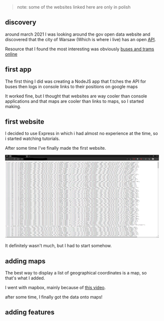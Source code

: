 >note: some of the websites linked here are only in polish

## discovery

around march 2021 I was looking around the gov open data website and discovered that the city of Warsaw (Which is where i live) has an open [API](http://api.um.warszawa.pl/).

Resource that I found the most interesting was obviously [buses and trams online](https://api.um.warszawa.pl/files/9fae6f84-4c81-476e-8450-6755c8451ccf.pdf)

## first app

The first thing I did was creating a NodeJS app that f.tches the API for buses then logs in console links to their positions on google maps 

It worked fine, but I thought that websites are way cooler than console applications and that maps are cooler than links to maps, so I started making.

## first website

I decided to use Express in which i had almost no experience at the time,
so i started watching tutorials.

After some time I've finally made the first website.

![first website](/images/ztmgeo-1.png)

It definitely wasn't much, but I had to start somehow.

## adding maps

The best way to display a list of geographical coordinates is a map, so that's what I added.

I went with mapbox, mainly because of [this video](https://youtu.be/OySigNMXOZU).

after some time, I finally got the data onto maps!

## adding features

